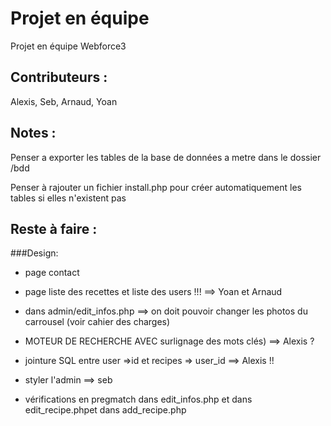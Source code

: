 # Projet en équipe
Projet en équipe Webforce3

## Contributeurs :
Alexis, Seb, Arnaud, Yoan

## Notes :
Penser a exporter les tables de la base de données a metre dans le dossier /bdd

Penser à rajouter un fichier install.php pour créer automatiquement les tables si elles n'existent pas

## Reste à faire :

###Design:

- page contact 
- page liste des recettes et liste des users !!! ==> Yoan et Arnaud

- dans admin/edit_infos.php ==> on doit pouvoir changer les photos du carrousel (voir cahier des charges)

- MOTEUR DE RECHERCHE AVEC surlignage des mots clés) ==> Alexis ?

- jointure SQL entre user =>id et recipes => user_id ==> Alexis !!

- styler l'admin ==> seb
 
- vérifications en pregmatch dans edit_infos.php et dans edit_recipe.phpet dans add_recipe.php



